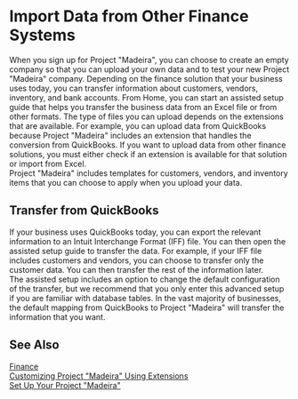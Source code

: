 <properties
    pageTitle="Import Data from Other Finance Systems| Project “Madeira”" 
	description="Describes how you can import your own data into Project “Madeira”." 
	services="project-madeira" 
	documentationCenter=""
	authors="edupont04"
/>
<tags
    ms.service="project-madeira"
    ms.topic="article"
    ms.devlang="na"
    ms.tgt_pltfrm="na"
    ms.workload="Madeira"
    ms.date="05/12/2016"
    ms.author="edupont04" />
                
# Import Data from Other Finance Systems
When you sign up for Project "Madeira", you can choose to create an empty company so that you can upload your own data and to test your new Project "Madeira" company. Depending on the finance solution that your business uses today, you can transfer information about customers, vendors, inventory, and bank accounts.
From Home, you can start an assisted setup guide that helps you transfer the business data from an Excel file or from other formats. The type of files you can upload depends on the extensions that are available. For example, you can upload data from QuickBooks because Project "Madeira" includes an extension that handles the conversion from QuickBooks. If you want to upload data from other finance solutions, you must either check if an extension is available for that solution or import from Excel.  
Project "Madeira" includes templates for customers, vendors, and inventory items that you can choose to apply when you upload your data.  

## Transfer from QuickBooks
If your business uses QuickBooks today, you can export the relevant information to an Intuit Interchange Format (IFF) file. You can then open the assisted setup guide to transfer the data. 
For example, if your IFF file includes customers and vendors, you can choose to transfer only the customer data. You can then transfer the rest of the information later.  
The assisted setup includes an option to change the default configuration of the transfer, but we recommend that you only enter this advanced setup if you are familiar with database tables. In the vast majority of businesses, the default mapping from QuickBooks to Project "Madeira" will transfer the information that you want.

## See Also
[Finance](finance.md)  
[Customizing Project "Madeira" Using Extensions](ui-extensions.md)   
[Set Up Your Project "Madeira"](setup.md) 
